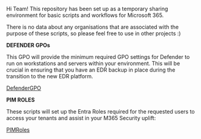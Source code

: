 Hi Team!
This repository has been set up as a temporary sharing environment for basic scripts and workflows for Microsoft 365.

There is no data about any organisations that are associated with the purpose of these scripts, so please feel free to use in other projects :)

**DEFENDER GPOs**

This GPO will provide the minimum required GPO settings for Defender to run on workstations and servers within your environment. This will be crucial in ensuring that you have an EDR backup in place during the transition to the new EDR platform.

[DefenderGPO](http://github.com/365Security/365Security/tree/main/DefenderGPO)

**PIM ROLES**

These scripts will set up the Entra Roles required for the requested users to access your tenants and assist in your M365 Security uplift:

[PIMRoles](https://github.com/365Security/365Security/tree/main/PIMRoles)



